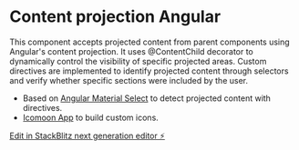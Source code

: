 # Content projection Angular

This component accepts projected content from parent components using Angular's content projection. It uses @ContentChild decorator to dynamically control the visibility of specific projected areas. Custom directives are implemented to identify projected content through selectors and verify whether specific sections were included by the user.

* Based on [Angular Material Select](https://github.com/angular/components/blob/main/src/material/select/select.ts) to detect projected content with directives.
* [Icomoon App](https://icomoon.io/app/) to build custom icons.



[Edit in StackBlitz next generation editor ⚡️](https://stackblitz.com/~/github.com/p1errot/angular-component-with-nested-props)